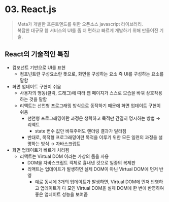 # 03. React.js
> Meta가 개발한 프론트엔드를 위한 오픈소스 javascript 라이브러리.<br>복잡한 대규모 웹 서비스의 UI를 좀 더 편하고 빠르게 개발하기 위해 만들어진 기술.

## React의 기술적인 특징

- 컴포넌트 기반으로 UI를 표현
  - 컴포넌트란 구성요소란 뜻으로, 화면을 구성하는 요소 즉 UI를 구성하는 요소를 말함 
- 화면 업데이트 구현이 쉬움
  - 사용자의 행동(클릭, 드래그)에 따라 웹 페이지가 스스로 모습을 바꿔 상호작용하는 것을 말함
  - 리액트는 선언형 프로그래밍 방식으로 동작하기 때문에 화면 업데이트 구현이 쉬움
    - 선언형 프로그래밍이란 과정은 생략하고 목적만 간결히 명시하는 방법 → 리액트
      - state 변수 값만 바꿔주어도 랜더링 결과가 달라짐
    - 반대로, 목적형 프로그래밍이란 목적을 이루기 위한 모든 일련의 과정을 설명하는 방식 → 자바스크립트
- 화면 업데이트가 빠르게 처리됨
  - 리액트는 Virtual DOM 이라는 가상의 돔을 사용
    - DOM을 자바스크립트 객체로 흉내낸 것으로 일종의 복제판
    - 리액트는 업데이트가 발생하면 실제 DOM이 아닌 Virtual DOM에 먼저 반영
      - 예로 동시에 3개의 업데이트가 발생하면, Virtual DOM에 먼저 반영하고 업데이트가 다 모인 Virtual DOM을 실제 DOM에 한 번에 반영하여 좋은 업데이트 성능을 보여줌

